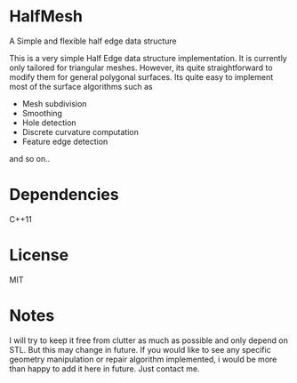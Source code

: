 # HalfMesh
A Simple and flexible half edge data structure

This is a very simple Half Edge data structure implementation. It is currently only tailored for
triangular meshes. However, its quite straightforward to modify them for general polygonal surfaces.
Its quite easy to implement most of the surface algorithms such as
* Mesh subdivision
* Smoothing
* Hole detection
* Discrete curvature computation
* Feature edge detection

and so on..


# Dependencies
C++11 

# License
MIT

# Notes
I will try to keep it free from clutter as much as possible and only depend on STL. 
But this may change in future. If you would like to see any specific geometry manipulation or
repair algorithm implemented, i would be more than happy to add it here in future. Just contact me.
